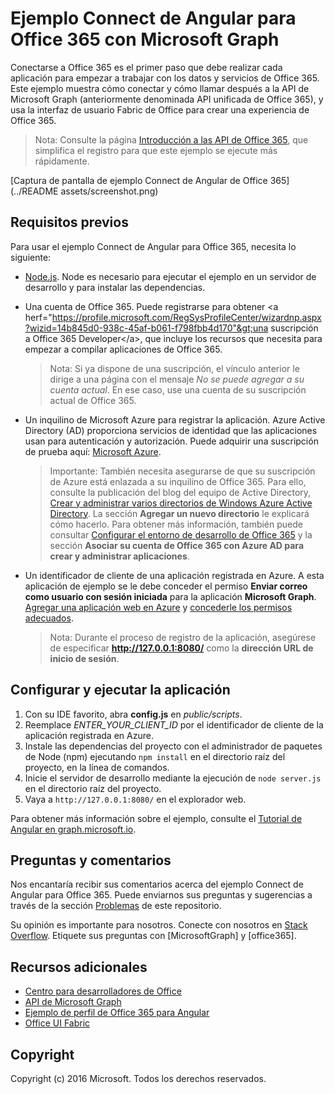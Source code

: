 # Ejemplo Connect de Angular para Office 365 con Microsoft Graph

Conectarse a Office 365 es el primer paso que debe realizar cada aplicación para empezar a trabajar con los datos y servicios de Office 365. Este ejemplo muestra cómo conectar y cómo llamar después a la API de Microsoft Graph (anteriormente denominada API unificada de Office 365), y usa la interfaz de usuario Fabric de Office para crear una experiencia de Office 365.

> Nota: Consulte la página [Introducción a las API de Office 365](http://dev.office.com/getting-started/office365apis?platform=option-angular#setup), que simplifica el registro para que este ejemplo se ejecute más rápidamente.

[Captura de pantalla de ejemplo Connect de Angular de Office 365](../README assets/screenshot.png)

## Requisitos previos

Para usar el ejemplo Connect de Angular para Office 365, necesita lo siguiente:
* [Node.js](https://nodejs.org/). Node es necesario para ejecutar el ejemplo en un servidor de desarrollo y para instalar las dependencias. 
* Una cuenta de Office 365. Puede registrarse para obtener &lt;a herf="https://profile.microsoft.com/RegSysProfileCenter/wizardnp.aspx?wizid=14b845d0-938c-45af-b061-f798fbb4d170"&gt;una suscripción a Office 365 Developer&lt;/a&gt;, que incluye los recursos que necesita para empezar a compilar aplicaciones de Office 365.

     > Nota: Si ya dispone de una suscripción, el vínculo anterior le dirige a una página con el mensaje *No se puede agregar a su cuenta actual*. En ese caso, use una cuenta de su suscripción actual de Office 365.
* Un inquilino de Microsoft Azure para registrar la aplicación. Azure Active Directory (AD) proporciona servicios de identidad que las aplicaciones usan para autenticación y autorización. Puede adquirir una suscripción de prueba aquí: [Microsoft Azure](https://account.windowsazure.com/SignUp).

     > Importante: También necesita asegurarse de que su suscripción de Azure está enlazada a su inquilino de Office 365. Para ello, consulte la publicación del blog del equipo de Active Directory, [Crear y administrar varios directorios de Windows Azure Active Directory](http://blogs.technet.com/b/ad/archive/2013/11/08/creating-and-managing-multiple-windows-azure-active-directories.aspx). La sección **Agregar un nuevo directorio** le explicará cómo hacerlo. Para obtener más información, también puede consultar [Configurar el entorno de desarrollo de Office 365](https://msdn.microsoft.com/office/office365/howto/setup-development-environment#bk_CreateAzureSubscription) y la sección **Asociar su cuenta de Office 365 con Azure AD para crear y administrar aplicaciones**.
* Un identificador de cliente de una aplicación registrada en Azure. A esta aplicación de ejemplo se le debe conceder el permiso **Enviar correo como usuario con sesión iniciada** para la aplicación **Microsoft Graph**. [Agregar una aplicación web en Azure](https://msdn.microsoft.com/office/office365/HowTo/add-common-consent-manually#bk_RegisterWebApp) y [concederle los permisos adecuados](https://github.com/OfficeDev/O365-Angular-Microsoft-Graph-Connect/wiki/Grant-permissions-to-the-Connect-application-in-Azure).

     > Nota: Durante el proceso de registro de la aplicación, asegúrese de especificar **http://127.0.0.1:8080/** como la **dirección URL de inicio de sesión**.

## Configurar y ejecutar la aplicación

1. Con su IDE favorito, abra **config.js** en *public/scripts*.
2. Reemplace *ENTER_YOUR_CLIENT_ID* por el identificador de cliente de la aplicación registrada en Azure.
3. Instale las dependencias del proyecto con el administrador de paquetes de Node (npm) ejecutando ```npm install``` en el directorio raíz del proyecto, en la línea de comandos.
4. Inicie el servidor de desarrollo mediante la ejecución de ```node server.js``` en el directorio raíz del proyecto.
5. Vaya a ```http://127.0.0.1:8080/``` en el explorador web.

Para obtener más información sobre el ejemplo, consulte el [Tutorial de Angular en graph.microsoft.io](http://graph.microsoft.io/docs/platform/angular). 

## Preguntas y comentarios

Nos encantaría recibir sus comentarios acerca del ejemplo Connect de Angular para Office 365. Puede enviarnos sus preguntas y sugerencias a través de la sección [Problemas](https://github.com/OfficeDev/O365-Angular-Microsoft-Graph-Connect/issues) de este repositorio.

Su opinión es importante para nosotros. Conecte con nosotros en [Stack Overflow](http://stackoverflow.com/questions/tagged/office365+or+microsoftgraph). Etiquete sus preguntas con [MicrosoftGraph] y [office365].
  
## Recursos adicionales

* [Centro para desarrolladores de Office](http://dev.office.com/)
* [API de Microsoft Graph](http://graph.microsoft.io)
* [Ejemplo de perfil de Office 365 para Angular](https://github.com/OfficeDev/O365-Angular-Profile)
* [Office UI Fabric](http://dev.office.com/fabric)

## Copyright
Copyright (c) 2016 Microsoft. Todos los derechos reservados.


